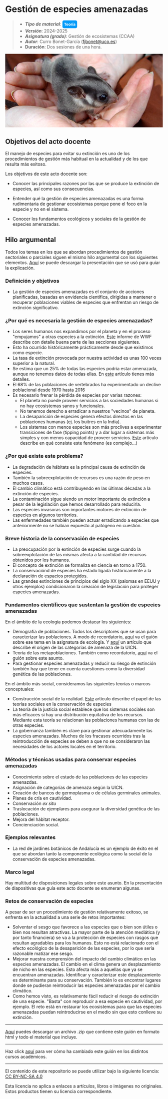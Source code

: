 # Gestión de especies amenazadas

> + **_Tipo de material_**: <span style="display: inline-block; font-size: 12px; color: white; background-color: #029BF9; border-radius: 5px; padding: 5px; font-weight: bold;"> Teoría</span>
> + **_Versión_**: 2024-2025
> +  **_Asignatura (grado)_**: Gestión de ecosistemas (CCAA)
> + **_Autor_**: Curro Bonet-García (fjbonet@uco.es)
> + **Duración**: Dos sesiones de una hora.

![portada](https://raw.githubusercontent.com/aprendiendo-cosas/Te_especies_amenazadas_gesteco_ccaa/2024--2025/imagenes/portada.jpg)



## Objetivos del acto docente

El manejo de especies para evitar su extinción es uno de los procedimientos de gestión más habitual en la actualidad y de los que resulta más exitoso. 

Los objetivos de este acto docente son:

+ Conocer las principales razones por las que se produce la extinción de especies, así como sus consecuencias.

+ Entender qué la gestión de especies amenazadas es una forma rudimentaria de gestionar ecosistemas porque pone el foco en la especie y no en el sistema. 

+ Conocer los fundamentos ecológicos y sociales de la gestión de especies amenazadas.

  

## Hilo argumental

Todos los temas en los que se abordan procedimientos de gestión sectoriales o parciales siguen el mismo hilo argumental con los siguientes elementos. [Aquí](https://github.com/aprendiendo-cosas/Te_especies_amenazadas_gesteco_ccaa/raw/refs/tags/2024--2025/presentacion/gestion_especies_amenazadas.pptx) se puede descargar la presentación que se usó para guiar la explicación. 

### Definición y objetivos
+ La gestión de especies amenazadas es el conjunto de acciones planificadas, basadas en envidencia científica, dirigidas a mantener o recuperar poblaciones viables de especies que enfrentan un riesgo de extinción significativo.

### ¿Por qué es necesaria la gestión de especies amenazadas?
+ Los seres humanos nos expandimos por el planeta y en el proceso "empujamos" a otras especies a la extinción. [Este](https://github.com/aprendiendo-cosas/Te_especies_amenazadas_gesteco_ccaa/raw/2024--2025/biblio/informe_planeta_vivo_2024-completo.pdf) informe de WWF describe con detalle buena parte de las secciones siguientes. 
+ Esto ha ocurrido históricamente prácticamente desde que existimos como especie.
+ La tasa de extinción provocada por nuestra actividad es unas 100 veces superior a la natural.
+ Se estima que un 25% de todas las especies podría estar amenazada, aunque no tenemos datos de todas ellas. En [este](https://github.com/aprendiendo-cosas/Te_especies_amenazadas_gesteco_ccaa/raw/2024--2025/biblio/extincion_antropica.pdf) artículo tienes más detalles.
+ El 68% de las poblaciones de vertebrados ha experimentado un declive poblacional desde 1970 hasta 2016
+ Es necesario frenar la pérdida de especies por varias razones:
  + El planeta no puede proveer servicios a las sociedades humanas si no hay ecosistemas sanos y funcionales.
  + No tenemos derecho a erradicar a nuestros "vecinos" de planeta.
  + La desaparición de especies genera efectos directos en las poblaciones humanas (ej. los buitres en la India).
  + Los sistemas con menos especies son más proclives a experimentar transiciones de fase (tipping points) y a dar lugar a sistemas más simples y con menos capacidad de proveer servicios. [Este](https://github.com/aprendiendo-cosas/Te_especies_amenazadas_gesteco_ccaa/raw/2024--2025/biblio/tipping_points.pdf) artículo describe en qué consiste este fenómeno (es complejo...)


### ¿Por qué existe este problema?

+ La degradación de hábitats es la principal causa de extinción de especies.
+ También la sobreexplotación de recursos es una razón de peso en muchos casos.
+ El cambio climático está contribuyendo en las últimas décadas a la extinción de especies.
+ La contaminación sigue siendo un motor importante de extinción a pesar de la legislación que hemos desarrollado para reducirla.
+ Las especies invasoras son importantes motores de extinción de especies en algunos territorios.
+ Las enfermedades también pueden actuar erradicando a especies que anteriormente no se habían expuesto al patógeno en cuestión.

### Breve historia de la conservación de especies

+ La preocupación por la extinción de especies surge cuando la sobreexplotación de las mismas afecta a la cantidad de recursos obtenidos por los humanos.
+ El concepto de extinción se formaliza en ciencia en torno a 1750.
+ La conservaciónd de especies ha estado ligada históricamente a la declaración de espacios protegidos.
+ Las grandes extinciones de principios del siglo XX (palomas en EEUU y otros ejemplos) condicionaron la creación de legislación para proteger especies amenazadas.

### Fundamentos científicos que sustentan la gestión de especies amenazadas

En el ámbito de la ecología podemos destacar los siguientes:

- Demografía de poblaciones. Todos los descriptores que se usan para caracterizar las poblaciones. A modo de recordatorio, [aquí](https://rawcdn.githack.com/aprendiendo-cosas/Te_poblaciones_ecologia_ccaa/2024_2025/guion_poblaciones_general.html) va el guión sobre ese tema en la asignatura de ecología. Y [aquí](https://github.com/aprendiendo-cosas/Te_especies_amenazadas_gesteco_ccaa/raw/2024--2025/biblio/origen_categorias_UICN.pdf) un artículo que describe el origen de las categorías de amenaza de la UICN.
- Teoría de las metapoblaciones. También como recordatorio, [aquí](https://rawcdn.githack.com/aprendiendo-cosas/Te_metapoblaciones_ecologia_ccaa/2024_2025/guion_metapoblaciones.html) va el guión sobre este asunto.
- Para gestionar especies amenazadas y reducir su riesgo de extinción también hay que tener en cuenta cuestiones como la diversidad genética de las poblaciones.

En el ámbito más social, consideramos las siguientes teorías o marcos conceptuales:

+ Construcción social de la realidad. [Este](https://github.com/aprendiendo-cosas/Te_especies_amenazadas_gesteco_ccaa/raw/2024--2025/biblio/species_social_problems.pdf) artículo describe el papel de las teorías sociales en la conservación de especies 
+ La teoría de la justicia social establece que los sistemas sociales son más eficaces si hay una distribución equitativa de los recursos. Mediante esta teoría se relacionan las poblaciones humanas con las de otras especies. 
+ La gobernanza también es clave para gestionar adecuadamente las especies amenazadas. Muchos de los fracasos ocurridos tras la reintroducción de especies se deben a que no se consideraron las necesidades de los actores locales en el territorio. 

### Métodos y técnicas usadas para conservar especies amenazadas
+ Conocimiento sobre el estado de las poblaciones de las especies amenazdas.
+ Asignación de categorías de amenaza según la UICN.
+ Creación de bancos de germoplasma o de células germinales animales.
+ Planes de cría en cautividad.
+ Conservación *ex situ*
+ Traslocación de ejemplares para asegurar la diversidad genética de las poblaciones.
+ Mejora del hábitat receptor.
+ Concienciación social.

### Ejemplos relevantes
+ La red de jardines botánicos de Andalucía es un ejemplo de éxito en el que se abordan tanto la componente ecológica como la social de la conservación de especies amenazadas.

### Marco legal
Hay multitud de disposiciones legales sobre este asunto. En la presentación de diapositivas que guía este acto docente se enumeran algunas.

### Retos de conservación de especies
A pesar de ser un procedimiento de gestión relativamente exitoso, se enfrenta en la actualidad a una serie de retos importantes:
+ Solventar el sesgo que favorece a las especies que o bien son útiles o bien nos resultan atractivas. La mayor parte de la atención mediática (y por tanto financiera) se va a la protección de especies con rasgos que resultan agradables para los humanos. Esto no está relacionado con el efecto ecológico de la desaparición de las especies, por lo que sería razonable matizar ese sesgo.
+ Mejorar nuestra comprensión del impacto del cambio climático en las especies amenazadas. El cambio en el clima genera un desplazamiento de nicho en las especies. Esto afecta más a aquellas que ya se encuentran amenazadas. Identificar y caracterizar este desplazamiento es determinante para su conservación. También lo es encontrar lugares donde se pudieran reintroducir las especies amenazadas por el cambio climático.
+ Como hemos visto, es relativamente fácil reducir el riesgo de extinción de una especie. "Basta" con reproducir a esa especie en cautividad, por ejemplo. El reto está en restaurar los ecosistemas para que las especies amenazadas puedan reintroducirse en el medio sin que esto conlleve su extinción.









****

[Aquí](https://github.com/aprendiendo-cosas/Te_especies_amenazadas_gesteco_ccaa/archive/refs/tags/2024--2025.zip) puedes descargar un archivo .zip que contiene este guión en formato html y todo el material que incluye.

****
Haz click [aquí](https://github.com/aprendiendo-cosas/Te_especies_amenazadas_gesteco_ccaa/releases) para ver cómo ha cambiado este guión en los distintos cursos académicos.

****
 <p xmlns:cc="http://creativecommons.org/ns#" >El contenido de este repositorio se puede utilizar bajo la siguiente licencia:  <a  href="https://creativecommons.org/licenses/by-nc-sa/4.0/?ref=chooser-v1"  target="_blank" rel="license noopener noreferrer"  style="display:inline-block;">CC BY-NC-SA 4.0<img  style="height:22px!important;margin-left:3px;vertical-align:text-bottom;"   src="https://mirrors.creativecommons.org/presskit/icons/cc.svg?ref=chooser-v1"  alt=""><img  style="height:22px!important;margin-left:3px;vertical-align:text-bottom;"   src="https://mirrors.creativecommons.org/presskit/icons/by.svg?ref=chooser-v1"  alt=""><img  style="height:22px!important;margin-left:3px;vertical-align:text-bottom;"   src="https://mirrors.creativecommons.org/presskit/icons/nc.svg?ref=chooser-v1"  alt=""><img  style="height:22px!important;margin-left:3px;vertical-align:text-bottom;"   src="https://mirrors.creativecommons.org/presskit/icons/sa.svg?ref=chooser-v1"  alt=""></a></p> 

<p>Esta licencia no aplica a enlaces a artículos, libros o imágenes no originales. Estos productos tienen su licencia correspondiente.</p>



